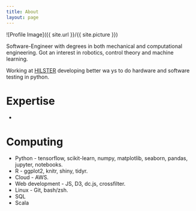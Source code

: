 ```yaml
---
title: About
layout: page
---
```

![Profile Image]({{ site.url }}/{{ site.picture }})

Software-Engineer with degrees in both mechanical and computational engineering. Got an interest in robotics, control theory and machine learning.

Working at [HILSTER](https://www.hilster.de/) developing better wa ys to do hardware and software testing in python.

# Expertise

-


# Computing

- Python - tensorflow, scikit-learn, numpy, matplotlib, seaborn, pandas, jupyter, notebooks.
- R - ggplot2, knitr, shiny, tidyr.
- Cloud - AWS.
- Web development - JS, D3, dc.js, crossfilter.
- Linux - Git, bash/zsh.
- SQL
- Scala
